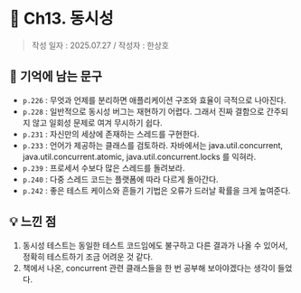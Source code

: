 # 🔖 Ch13. 동시성

> 작성 일자 : 2025.07.27 / 작성자 : 한상호

## 💫 기억에 남는 문구

- `p.226` : 무엇과 언제를 분리하면 애플리케이션 구조와 효율이 극적으로 나아진다.
- `p.228` : 일반적으로 동시성 버그는 재현하기 어렵다. 그래서 진짜 결함으로 간주되지 않고 일회성 문제로 여겨 무시하기 쉽다.
- `p.231` : 자신만의 세상에 존재하는 스레드를 구현한다.
- `p.233` : 언어가 제공하는 클래스를 검토하라. 자바에서는 java.util.concurrent, java.util.concurrent.atomic, java.util.concurrent.locks 를 익혀라.
- `p.239` : 프로세서 수보다 많은 스레드를 돌려보라.
- `p.240` : 다중 스레드 코드는 플랫폼에 따라 다르게 돌아간다.
- `p.242` : 좋은 테스트 케이스와 흔들기 기법은 오류가 드러날 확률을 크게 높여준다.

## 💡 느낀 점

1. 동시성 테스트는 동일한 테스트 코드임에도 불구하고 다른 결과가 나올 수 있어서, 정확히 테스트하기 조금 어려운 것 같다.
2. 책에서 나온, concurrent 관련 클래스들을 한 번 공부해 보아야겠다는 생각이 들었다.
